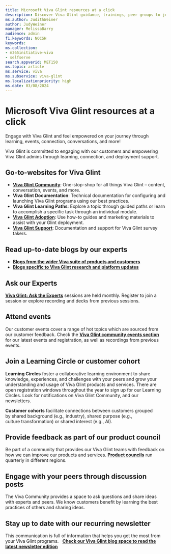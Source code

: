 ```yaml
---
title: Microsoft Viva Glint resources at a click
description: Discover Viva Glint guidance, trainings, peer groups to join, events to attend, how to stay updated about new platform features, current research and so much more!
ms.author: JudithWeiner
author: JudyWeiner
manager: MelissaBarry
audience: admin
f1.keywords: NOCSH
keywords: 
ms.collection:  
- m365initiative-viva
- selfserve 
search.appverid: MET150 
ms.topic: article
ms.service: viva
ms.subservice: viva-glint
ms.localizationpriority: high
ms.date: 03/08/2024
---
```


# Microsoft Viva Glint resources at a click

Engage with Viva Glint and feel empowered on your journey through learning, events, connection, conversations, and more!

Viva Glint is committed to engaging with our customers and empowering Viva Glint admins through learning, connection, and deployment support. 

## Go-to-websites for Viva Glint

- [**Viva Glint Community**](https://techcommunity.microsoft.com/t5/viva-glint/ct-p/Viva-Glint): One-stop-shop for all things Viva Glint – content, conversation, events, and more. 
- **Viva Glint Documentation**: Technical documentation for configuring and launching Viva Glint programs using our best practices. 
- **Viva Glint Learning Paths**: Explore a topic through guided paths or learn to accomplish a specific task through an individual module.
- [**Viva Glint Adoption**](https://adoption.microsoft.com/viva/glint/): Use how-to guides and marketing materials to assist with your Glint deployment.
- [**Viva Glint Support**](https://support.microsoft.com/topic/viva-glint-overview-87374186-feec-4256-962a-563f99992f08): Documentation and support for Viva Glint survey takers. 

## Read up-to-date blogs by our experts

- [**Blogs from the wider Viva suite of products and customers**](https://techcommunity.microsoft.com/t5/microsoft-viva-blog/bg-p/MicrosoftVivaBlog)
- [**Blogs specific to Viva Glint research and platform updates**](https://techcommunity.microsoft.com/t5/viva-glint-blog/bg-p/Viva_Glint_Blog)

## Ask our Experts

[**Viva Glint: Ask the Experts**](https://adoption.microsoft.com/viva/glint/ask-the-experts-resources/) sessions are held monthly. Register to join a session or explore recording and decks from previous sessions.

## Attend events

Our customer events cover a range of hot topics which are sourced from our customer feedback. Check the [**Viva Glint community events section**](https://techcommunity.microsoft.com/t5/viva-glint/eb-p/Viva_Glint_Events) for our latest events and registration, as well as recordings from previous events. 

## Join a Learning Circle or customer cohort

**Learning Circles** foster a collaborative learning environment to share knowledge, experiences, and challenges with your peers and grow your understanding and usage of Viva Glint products and services. There are open registration windows throughout the year to sign up for our Learning Circles. Look for notifications on Viva Glint Community, and our newsletters. 

**Customer cohorts** facilitate connections between customers grouped by shared background (e.g., industry), shared purpose (e.g., culture transformation) or shared interest (e.g., AI).


## Provide feedback as part of our product council

Be part of a community that provides our Viva Glint teams with feedback on how we can improve our products and services. [**Product councils**](../..//glint/setup/works-council) run quarterly in different regions.

## Engage with your peers through discussion posts

The Viva Community provides a space to ask questions and share ideas with experts and peers. We know customers benefit by learning the best practices of others and sharing ideas.  

## Stay up to date with our recurring newsletter

This communication is full of information that helps you get the most from your Viva Glint programs.  
[**Check our Viva Glint blog space to read the latest newsletter edition**](https://techcommunity.microsoft.com/t5/viva-glint-blog/bg-p/Viva_Glint_Blog)

